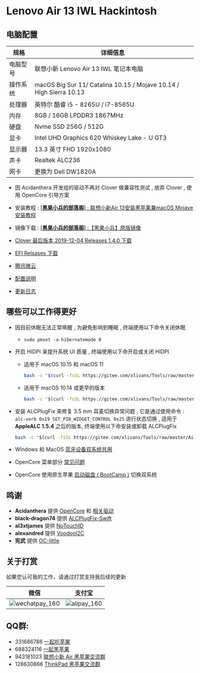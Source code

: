 # Lenovo Air 13 IWL Hackintosh
## 电脑配置
| 规格     | 详细信息                                                     |
| -------- | ------------------------------------------------------------ |
| 电脑型号 | 联想小新 Lenovo Air 13 IWL 笔记本电脑                        |
| 操作系统 | macOS Big Sur 11/ Catalina 10.15 / Mojave 10.14 / High Sierra 10.13 |
| 处理器   | 英特尔 酷睿 i5 - 8265U / i7-8565U                            |
| 内存     | 8GB / 16GB LPDDR3 1867MHz                                    |
| 硬盘     | Nvme SSD 256G / 512G                                         |
| 显卡     | Intel UHD Graphics 620 Whiskey Lake - U GT3                  |
| 显示器   | 13.3 英寸 FHD 1920x1080                                      |
| 声卡     | Realtek ALC236                                               |
| 网卡     | 更换为 Dell DW1820A                                          |
- 因 Acidanthera 开发组的驱动不再对 Clover 做兼容性测试 , 放弃 Clover , 使用 OpenCore 引导方案

- 安装教程 : [[**黑果小兵的部落阁**] : 联想小新Air 13安装黑苹果兼macOS Mojave安装教程](https://blog.daliansky.net/Lenovo-Xiaoxin-Air-13-macOS-Mojave-installation-tutorial.html)
- 镜像下载 : [[**黑果小兵的部落阁**] :【黑果小兵】原版镜像](https://blog.daliansky.net/categories/下载/镜像/)
- [Clover 最后版本 2019-12-04 Releases 1.4.0 下载](https://github.com/daliansky/Lenovo-Air13-IWL-Hackintosh/releases/tag/1.4.0)
- [EFI Relsases 下载](https://github.com/daliansky/Lenovo-Air13-IWL-Hackintosh/releases)
- [腾讯微云](https://share.weiyun.com/5yMO9jB)
- [配置说明](Advanced/ReadMe.md)
- [更新日志](Changelog.md)
## 哪些可以工作得更好
- 因目前休眠无法正常唤醒 , 为避免影响到睡眠 , 终端使用以下命令关闭休眠 
  
  - `sudo pmset -a hibernatemode 0`
- 开启 HIDPI 来提升系统 UI 质量 , 终端使用以下命开启或关闭 HIDPI
  - 适用于 macOS 10.15 和 macOS 11
    ```bash
    bash -c "$(curl -fsSL https://gitee.com/xlivans/Tools/raw/master/Air13IWL-HiDPI.sh)"
    ```
  - 适用于 macOS 10.14 或更早的版本
    ```bash
    bash -c "$(curl -fsSL https://gitee.com/xlivans/Tools/raw/master/hidpi-zh.sh)"
    ```
- 安装 ALCPlugFix 来修复 3.5 mm 耳麦切换异常问题 , 它是通过使用命令 : `alc-verb 0x19 SET_PIN_WIDGET_CONTROL 0x25` 进行状态切换 , 适用于 **AppleALC 1.5.4** 之后的版本, 终端使用以下命安装或卸载 ALCPlugFix
  ```bash
  bash -c "$(curl -fsSL https://gitee.com/xlivans/Tools/raw/master/Air13IWL-ALCPlugFix.sh)"
  ```
- Windows 和 MacOS [蓝牙设备双系统共用](Advanced/Bluetooth.md)
- OpenCore 菜单部分 [常见问题](Advanced/OCMenu.md)
- OpenCore 使用原生苹果 [启动磁盘 ( BootCamp )](Advanced/BootCamp.md) 切换双系统
## 鸣谢
- **Acidanthera** 提供 [OpenCore](https://github.com/acidanthera/OpenCorePkg) 和 [相关驱动](https://github.com/acidanthera)
- **black-dragon74** 提供 [ALCPlugFix-Swift](https://github.com/black-dragon74/ALCPlugFix-Swift)
- **al3xtjames** 提供 [NoTouchID](https://github.com/al3xtjames/NoTouchID)
- **alexandred** 提供 [VoodooI2C](https://github.com/VoodooI2C/VoodooI2C/)
- **宪武** 提供 [OC-little](https://github.com/daliansky/OC-little)
## 关于打赏
如果您认可我的工作，请通过打赏支持我后续的更新

| 微信                                                       | 支付宝                                               |
| ---------------------------------------------------------- | ---------------------------------------------------- |
| ![wechatpay_160](http://7.daliansky.net/wechatpay_160.jpg) | ![alipay_160](http://7.daliansky.net/alipay_160.jpg) |
## QQ群:
- 331686786  [一起吃苹果](http://shang.qq.com/wpa/qunwpa?idkey=db511a29e856f37cbb871108ffa77a6e79dde47e491b8f2c8d8fe4d3c310de91)
- 688324116 [一起黑苹果](https://shang.qq.com/wpa/qunwpa?idkey=6bf69a6f4b983dce94ab42e439f02195dfd19a1601522c10ad41f4df97e0da82)
- 943181023 [联想小新 Air 黑苹果交流群](https://shang.qq.com/wpa/qunwpa?idkey=fb772a7e01436d43e1d856a099549551952bb08161ced4a8fc08b4e75e7ab438) 
- 128630866 [ThinkPad 黑苹果交流群](https://jq.qq.com/?_wv=1027&k=5aKxc6n)